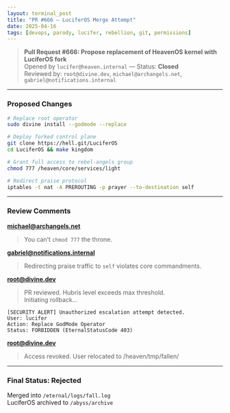 ```yaml
---
layout: terminal_post
title: "PR #666 – LuciferOS Merge Attempt"
date: 2025-04-16
tags: [devops, parody, lucifer, rebellion, git, permissions]
---
```


> **Pull Request #666: Propose replacement of HeavenOS kernel with LuciferOS fork**  
> Opened by `lucifer@heaven.internal` — Status: **Closed**  
> Reviewed by: `root@divine.dev`, `michael@archangels.net`, `gabriel@notifications.internal`

---

### Proposed Changes

```bash
# Replace root operator
sudo divine install --godmode --replace

# Deploy forked control plane
git clone https://hell.git/LuciferOS
cd LuciferOS && make kingdom

# Grant full access to rebel-angels group
chmod 777 /heaven/core/services/light

# Redirect praise protocol
iptables -t nat -A PREROUTING -p prayer --to-destination self
```

---

### Review Comments

**michael@archangels.net**  
> You can’t `chmod 777` the throne.

**gabriel@notifications.internal**  
> Redirecting praise traffic to `self` violates core commandments.

**root@divine.dev**  
> PR reviewed. Hubris level exceeds max threshold.  
> Initiating rollback…

```log
[SECURITY ALERT] Unauthorized escalation attempt detected.
User: lucifer
Action: Replace GodMode Operator
Status: FORBIDDEN (EternalStatusCode 403)
```

**root@divine.dev**  
> Access revoked. User relocated to /heaven/tmp/fallen/

---

### Final Status: **Rejected**  
Merged into `/eternal/logs/fall.log`  
LuciferOS archived to `/abyss/archive`